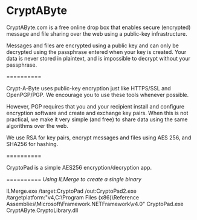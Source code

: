 CryptAByte
==========

CryptAByte.com is a free online drop box that enables secure (encrypted) message and file sharing over the web using a public-key infrastructure.

Messages and files are encrypted using a public key and can only be decrypted using the passphrase entered when your key is created. Your data is never stored in plaintext, and is impossible to decrypt without your passphrase.

==========

Crypt-A-Byte uses public-key encryption just like HTTPS/SSL and OpenPGP/PGP. We encourage you to use these tools whenever possible.

However, PGP requires that you and your recipient install and configure encryption software and create and exchange key pairs. When this is not practical, we make it very simple (and free) to share data using the same algorithms over the web.

We use RSA for key pairs, encrypt messages and files using AES 256, and SHA256 for hashing.

==========

CryptoPad is a simple AES256 encryption/decryption app.

==========
*Using ILMerge to create a single binary*

ILMerge.exe /target:CryptoPad /out:CryptoPad2.exe /targetplatform:"v4,C:\Program Files (x86)\Reference Assemblies\Microsoft\Framework\.NETFramework\v4.0" CryptoPad.exe CryptAByte.CryptoLibrary.dll
